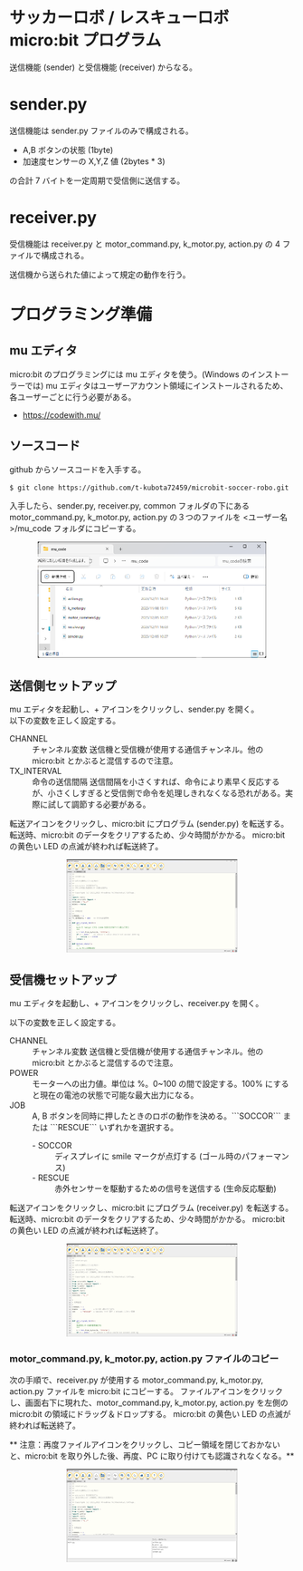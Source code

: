 # サッカーロボ / レスキューロボ micro:bit プログラム

送信機能 (sender) と受信機能 (receiver) からなる。

# sender.py

送信機能は sender.py ファイルのみで構成される。

- A,B ボタンの状態 (1byte)
- 加速度センサーの X,Y,Z 値 (2bytes * 3)

の合計 7 バイトを一定周期で受信側に送信する。

# receiver.py

受信機能は receiver.py と motor_command.py, k_motor.py, action.py の 4 ファイルで構成される。

送信機から送られた値によって規定の動作を行う。

# プログラミング準備

## mu エディタ

micro:bit のプログラミングには mu エディタを使う。(Windows のインストーラーでは) mu エディタはユーザーアカウント領域にインストールされるため、各ユーザーごとに行う必要がある。

 - https://codewith.mu/

## ソースコード

github からソースコードを入手する。

```
$ git clone https://github.com/t-kubota72459/microbit-soccer-robo.git
```

入手したら、sender.py, receiver.py, common フォルダの下にある motor_command.py, k_motor.py, action.py の３つのファイルを <ユーザー名>/mu_code フォルダにコピーする。

<center>
<img src="./images/step1.png" width="80%">
</center>

## 送信側セットアップ

mu エディタを起動し、+ アイコンをクリックし、sender.py を開く。  
以下の変数を正しく設定する。

<dl>
<dt>CHANNEL</dt>
<dd>チャンネル変数  
送信機と受信機が使用する通信チャンネル。他の micro:bit とかぶると混信するので注意。
</dd>
<dt>TX_INTERVAL</dt>
<dd>命令の送信間隔  
送信間隔を小さくすれば、命令により素早く反応するが、小さくしすぎると受信側で命令を処理しきれなくなる恐れがある。実際に試して調節する必要がある。
</dd>
</dl>

転送アイコンをクリックし、micro:bit にプログラム (sender.py) を転送する。転送時、micro:bit のデータをクリアするため、少々時間がかかる。
micro:bit の黄色い LED の点滅が終われば転送終了。

<center>
<img src="images/sender.png", width="60%"/>
</center>

## 受信機セットアップ

mu エディタを起動し、+ アイコンをクリックし、receiver.py を開く。  

以下の変数を正しく設定する。

<dl>
<dt>CHANNEL</dt>
<dd>チャンネル変数  
送信機と受信機が使用する通信チャンネル。他の micro:bit とかぶると混信するので注意。
</dd>
<dt>POWER</dt>
<dd>モーターへの出力値。単位は %。0~100 の間で設定する。100% にすると現在の電池の状態で可能な最大出力になる。</dd>

<dt>JOB</dt>
<dd> A, B ボタンを同時に押したときのロボの動作を決める。```SOCCOR``` または ```RESCUE``` いずれかを選択する。

<dl>
<dt>- SOCCOR</dt>
<dd>ディスプレイに smile マークが点灯する (ゴール時のパフォーマンス)</dd>
<dt>- RESCUE</dt>
<dd>赤外センサーを駆動するための信号を送信する (生命反応駆動)</dd>
</dl>
</dl>

転送アイコンをクリックし、micro:bit にプログラム (receiver.py) を転送する。転送時、micro:bit のデータをクリアするため、少々時間がかかる。
micro:bit の黄色い LED の点滅が終われば転送終了。

<center>
<img src="images/receiver.png", width="60%"/>
</center>

### motor_command.py, k_motor.py, action.py ファイルのコピー

次の手順で、receiver.py が使用する motor_command.py, k_motor.py, action.py ファイルを micro:bit にコピーする。
ファイルアイコンをクリックし、画面右下に現れた、motor_command.py, k_motor.py, action.py を左側の micro:bit の領域にドラッグ＆ドロップする。
micro:bit の黄色い LED の点滅が終われば転送終了。

** 注意：再度ファイルアイコンをクリックし、コピー領域を閉じておかないと、micro:bit を取り外した後、再度、PC に取り付けても認識されなくなる。**

<center>
<img src="images/copyfiles.png", width="60%"/>
</center>

